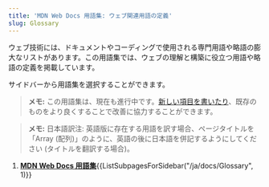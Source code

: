 ```yaml
---
title: 'MDN Web Docs 用語集: ウェブ関連用語の定義'
slug: Glossary
---
```


ウェブ技術には、ドキュメントやコーディングで使用される専門用語や略語の膨大なリストがあります。この用語集では、ウェブの理解と構築に役立つ用語や略語の定義を掲載しています。

サイドバーから用語集を選択することができます。

> **メモ:** この用語集は、現在も進行中です。[新しい項目を書いたり](/ja/docs/MDN/Contribute/Howto/Write_a_new_entry_in_the_Glossary)、既存のものをより良くすることで改善に協力することができます。

> **メモ:** 日本語訳注: 英語版に存在する用語を訳す場合、ページタイトルを「Array (配列)」のように、英語の後に日本語を併記するようにしてください (タイトルを翻訳する場合)。

<section id="Quick_links">
 <ol>
  <li><strong><a href="/ja/docs/Glossary">MDN Web Docs 用語集</a></strong>{{ListSubpagesForSidebar("/ja/docs/Glossary", 1)}}</li>
 </ol>
</section>
